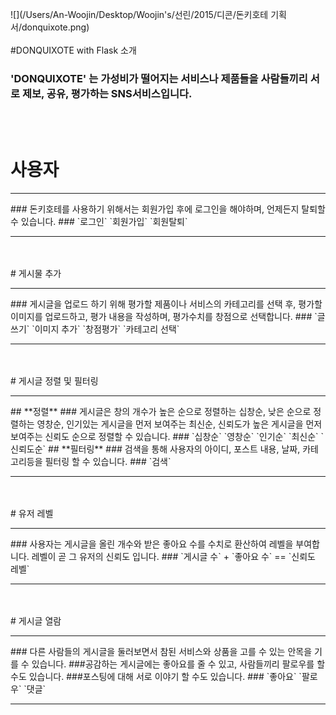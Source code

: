 ![](/Users/An-Woojin/Desktop/Woojin's/선린/2015/디콘/돈키호테 기획서/donquixote.png)
<br><br>
#DONQUIXOTE with Flask 소개
### **'DONQUIXOTE'** 는 가성비가 떨어지는 서비스나 제품들을 사람들끼리 서로 제보, 공유, 평가하는 SNS서비스입니다.
<br><br>
# 사용자
<hr>
### 돈키호테를 사용하기 위해서는 회원가입 후에 로그인을 해야하며, 언제든지 탈퇴할 수 있습니다.
### `로그인` `회원가입` `회원탈퇴`
<hr><br><br>
# 게시물 추가
<hr>
### 게시글을 업로드 하기 위해 평가할 제품이나 서비스의 카테고리를 선택 후, 평가할 이미지를 업로드하고, 평가 내용을 작성하며, 평가수치를 창점으로 선택합니다.
### `글쓰기` `이미지 추가` `창점평가` `카테고리 선택`
<hr><br><br>
# 게시글 정렬 및 필터링
<hr>
## **정렬**
### 게시글은 창의 개수가 높은 순으로 정렬하는 십창순, 낮은 순으로 정렬하는 영창순, 인기있는 게시글을 먼저 보여주는 최신순, 신뢰도가 높은 게시글을 먼저 보여주는 신뢰도 순으로 정렬할 수 있습니다.
### `십창순` `영창순` `인기순` `최신순` `신뢰도순`
## **필터링**
### 검색을 통해 사용자의 아이디, 포스트 내용, 날짜, 카테고리등을 필터링 할 수 있습니다.
### `검색`
<hr><br><br>
# 유저 레벨
<hr>
### 사용자는 게시글을 올린 개수와 받은 좋아요 수를 수치로 환산하여 레벨을 부여합니다. 레벨이 곧 그 유저의 신뢰도 입니다.
### `게시글 수` + `좋아요 수` == `신뢰도 레벨`
<hr><br><br>
# 게시글 열람
<hr>
### 다른 사람들의 게시글을 둘러보면서 참된 서비스와 상품을 고를 수 있는 안목을 기를 수 있습니다.
###공감하는 게시글에는 좋아요를 줄 수 있고, 사람들끼리 팔로우를 할 수도 있습니다.
###포스팅에 대해 서로 이야기 할 수도 있습니다.
### `좋아요` `팔로우` `댓글`
<hr>
